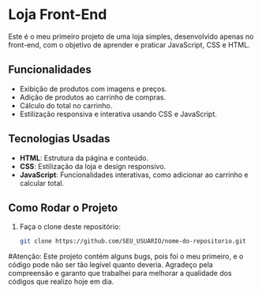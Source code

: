 # Loja Front-End

Este é o meu primeiro projeto de uma loja simples, desenvolvido apenas no front-end, com o objetivo de aprender e praticar JavaScript, CSS e HTML.

## Funcionalidades
- Exibição de produtos com imagens e preços.
- Adição de produtos ao carrinho de compras.
- Cálculo do total no carrinho.
- Estilização responsiva e interativa usando CSS e JavaScript.

## Tecnologias Usadas
- **HTML**: Estrutura da página e conteúdo.
- **CSS**: Estilização da loja e design responsivo.
- **JavaScript**: Funcionalidades interativas, como adicionar ao carrinho e calcular total.

## Como Rodar o Projeto
1. Faça o clone deste repositório:
   ```bash
   git clone https://github.com/SEU_USUARIO/nome-do-repositorio.git

#Atenção:
Este projeto contém alguns bugs, pois foi o meu primeiro, e o código pode não ser tão legível quanto deveria. Agradeço pela compreensão e garanto que trabalhei para melhorar a qualidade dos códigos que realizo hoje em dia.

